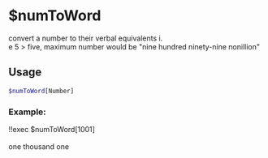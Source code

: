 # $numToWord

convert a number to their verbal equivalents i.\
e 5 \> five, maximum number would be "nine hundred ninety-nine nonillion"

## Usage

```bash
$numToWord[Number]
```

### Example:
<discord-messages>
          <discord-message :bot="false" role-color="#ffcc9a" author="Member">
        !!exec $numToWord[1001]<br><br>
          </discord-message>
          <discord-message :bot="true" role-color="#0099ff" author="Custom Command" avatar="https://media.discordapp.net/avatars/725721249652670555/781224f90c3b841ba5b40678e032f74a.webp">
        one thousand one
        </discord-message>
</discord-messages>